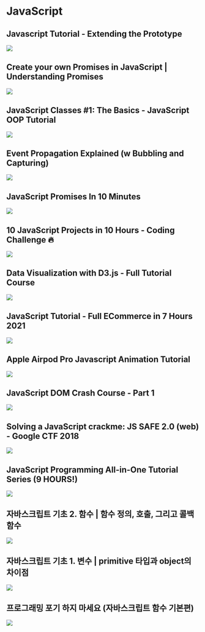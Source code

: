 # JavaScript

## Javascript Tutorial - Extending the Prototype
[![](https://img.youtube.com/vi/TUJI3CVU1Pk/0.jpg)](https://www.youtube.com/watch?v=TUJI3CVU1Pk&list=PLVvjrrRCBy2IeK_wtxbxtwg89KWVNn2Sa&index=1)

## Create your own Promises in JavaScript | Understanding Promises
[![](https://img.youtube.com/vi/Y-aWVUAul9w/0.jpg)](https://www.youtube.com/watch?v=Y-aWVUAul9w&list=PLVvjrrRCBy2JSPVPlRmdiWnZ-c6PlzEVA&index=1)

## JavaScript Classes #1: The Basics - JavaScript OOP Tutorial
[![](https://img.youtube.com/vi/wik23D_gyCo/0.jpg)](https://www.youtube.com/watch?v=wik23D_gyCo&list=PLVvjrrRCBy2I2eE1e1yOuhts2oTvWesMy&index=1)

## Event Propagation Explained (w Bubbling and Capturing)
[![](https://img.youtube.com/vi/BtOrr7oTH_8/0.jpg)](https://www.youtube.com/watch?v=BtOrr7oTH_8)

## JavaScript Promises In 10 Minutes
[![](https://img.youtube.com/vi/DHvZLI7Db8E/0.jpg)](https://www.youtube.com/watch?v=DHvZLI7Db8E)

## 10 JavaScript Projects in 10 Hours - Coding Challenge 🔥
[![](https://img.youtube.com/vi/dtKciwk_si4/0.jpg)](https://www.youtube.com/watch?v=dtKciwk_si4)

## Data Visualization with D3.js - Full Tutorial Course
[![](https://img.youtube.com/vi/_8V5o2UHG0E/0.jpg)](https://www.youtube.com/watch?v=_8V5o2UHG0E)

## JavaScript Tutorial - Full ECommerce in 7 Hours 2021
[![](https://img.youtube.com/vi/N3FDyheHVMM/0.jpg)](https://www.youtube.com/watch?v=N3FDyheHVMM)

## Apple Airpod Pro Javascript Animation Tutorial
[![](https://img.youtube.com/vi/wLUJ9VNzZXo/0.jpg)](https://www.youtube.com/watch?v=wLUJ9VNzZXo)

## JavaScript DOM Crash Course - Part 1
[![](https://img.youtube.com/vi/0ik6X4DJKCc/0.jpg)](https://www.youtube.com/watch?v=0ik6X4DJKCc)

## Solving a JavaScript crackme: JS SAFE 2.0 (web) - Google CTF 2018
[![](https://img.youtube.com/vi/8yWUaqEcXr4/0.jpg)](https://www.youtube.com/watch?v=8yWUaqEcXr4)

## JavaScript Programming All-in-One Tutorial Series (9 HOURS!)
[![](https://img.youtube.com/vi/9M4XKi25I2M/0.jpg)](https://www.youtube.com/watch?v=9M4XKi25I2M)

## 자바스크립트 기초 2. 함수 | 함수 정의, 호출, 그리고 콜백함수
[![](https://img.youtube.com/vi/-cAPq25P-68/0.jpg)](https://www.youtube.com/watch?v=-cAPq25P-68)

## 자바스크립트 기초 1. 변수 | primitive 타입과 object의 차이점
[![](https://img.youtube.com/vi/__Zz17_5FRU/0.jpg)](https://www.youtube.com/watch?v=__Zz17_5FRU)

## 프로그래밍 포기 하지 마세요 (자바스크립트 함수 기본편)
[![](https://img.youtube.com/vi/PuG2VW18O1E/0.jpg)](https://www.youtube.com/watch?v=PuG2VW18O1E)
